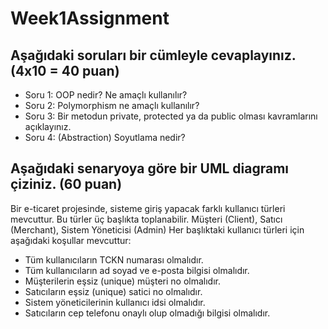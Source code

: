 # Week1Assignment

## Aşağıdaki soruları bir cümleyle cevaplayınız. (4x10 = 40 puan)
- Soru 1: OOP nedir? Ne amaçlı kullanılır?
- Soru 2: Polymorphism ne amaçlı kullanılır?
- Soru 3: Bir metodun private, protected ya da public olması kavramlarını açıklayınız.
- Soru 4: (Abstraction) Soyutlama nedir?

## Aşağıdaki senaryoya göre bir UML diagramı çiziniz. (60 puan)
Bir e-ticaret projesinde, sisteme giriş yapacak farklı kullanıcı türleri mevcuttur. Bu türler üç başlıkta toplanabilir.
Müşteri (Client), Satıcı (Merchant), Sistem Yöneticisi (Admin)
Her başlıktaki kullanıcı türleri için aşağıdaki koşullar mevcuttur:
 - Tüm kullanıcıların TCKN numarası olmalıdır.
 - Tüm kullanıcıların ad soyad ve e-posta bilgisi olmalıdır.
 - Müşterilerin eşsiz (unique) müşteri no olmalıdır.
 - Satıcıların eşsiz (unique) satici no olmalıdır.
 - Sistem yöneticilerinin kullanıcı idsi olmalıdır.
 - Satıcıların cep telefonu onaylı olup olmadığı bilgisi olmalıdır.
